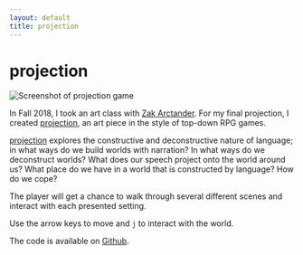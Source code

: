 ```yaml
---
layout: default
title: projection
---
```

# projection

![Screenshot of projection game]({{site.baseurl}}/assets/works/projection/preview.png)

In Fall 2018, I took an art class with [Zak Arctander](). For my final projection, I created [projection](), an art piece in the style of top-down RPG games.

[projection]() explores the constructive and deconstructive nature of language; in what ways do we build worlds with narration? In what ways do we deconstruct worlds? What does our speech project onto the world around us? What place do we have in a world that is constructed by language? How do we cope?

The player will get a chance to walk through several different scenes and interact with each presented setting.

Use the arrow keys to move and `j` to interact with the world.

The code is available on [Github]().